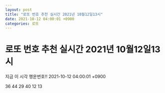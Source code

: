 ```yaml
---
layout: post
title: "로또 번호 추천 실시간 2021년 10월12일13시"
date: 2021-10-12 04:00:01 +0900
categories: 로또
---
```


# 로또 번호 추천 실시간 2021년 10월12일13시

지금 이 시각 행운번호!! 2021-10-12 04:00:01 +0900

 36  44  29  40  12  13 

